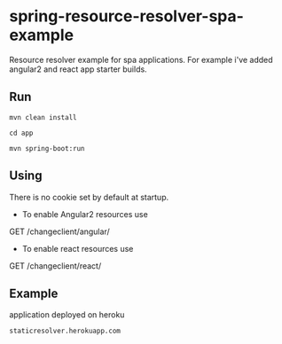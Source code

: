 # spring-resource-resolver-spa-example

Resource resolver example for spa applications. For example i've added angular2 and react app starter builds.  

## Run

```
mvn clean install

cd app

mvn spring-boot:run
```

## Using

There is no cookie set by default at startup. 

* To enable Angular2 resources use

GET /changeclient/angular/

* To enable react resources use 

GET /changeclient/react/

## Example

application deployed on heroku 

```
staticresolver.herokuapp.com
```

